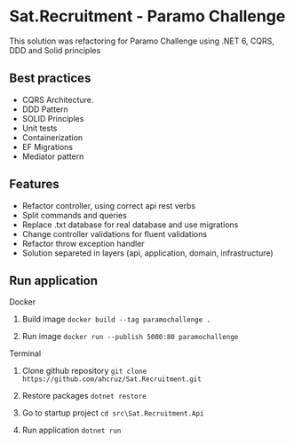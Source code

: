 # Sat.Recruitment - Paramo Challenge 

This solution was refactoring for Paramo Challenge using .NET 6, CQRS, DDD  and Solid principles

## Best practices

* CQRS Architecture.
* DDD Pattern
* SOLID Principles
* Unit tests
* Containerization
* EF Migrations
* Mediator pattern

## Features
* Refactor controller, using correct api rest verbs
* Split commands and queries
* Replace .txt database for real database and use migrations
* Change controller validations for fluent validations
* Refactor throw exception handler
* Solution separeted in layers (api, application, domain, infrastructure)

## Run application

Docker

1. Build image
`docker build --tag paramochallenge .`

2. Run image
`docker run --publish 5000:80 paramochallenge`

Terminal

1. Clone github repository
`git clone https://github.com/ahcruz/Sat.Recruitment.git`

2. Restore packages
`dotnet restore`

3. Go to startup project
`cd src\Sat.Recruitment.Api`

4. Run application
`dotnet run`